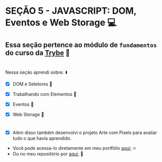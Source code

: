 # SEÇÃO 5 - JAVASCRIPT: DOM, Eventos e Web Storage :computer:

## Essa seção pertence ao módulo de `fundamentos` do curso da [Trybe](https://www.betrybe.com/) :green_heart:
#

Nessa seção aprendi sobre: :arrow_down:

- [x] DOM e Seletores :rocket:

- [x] Trabalhando com Elementos :rocket:

- [x] Eventos :rocket:

- [x] Web Storage :rocket:
#

- [x] Além disso também desenvolvi o projeto Arte com Pixels para avaliar tudo o que havia aprendido.

- Você pode acessa-lo diretamente em meu portfólio [aqui](); :fire:
- Ou no meu repositório por [aqui](); :memo:
#


